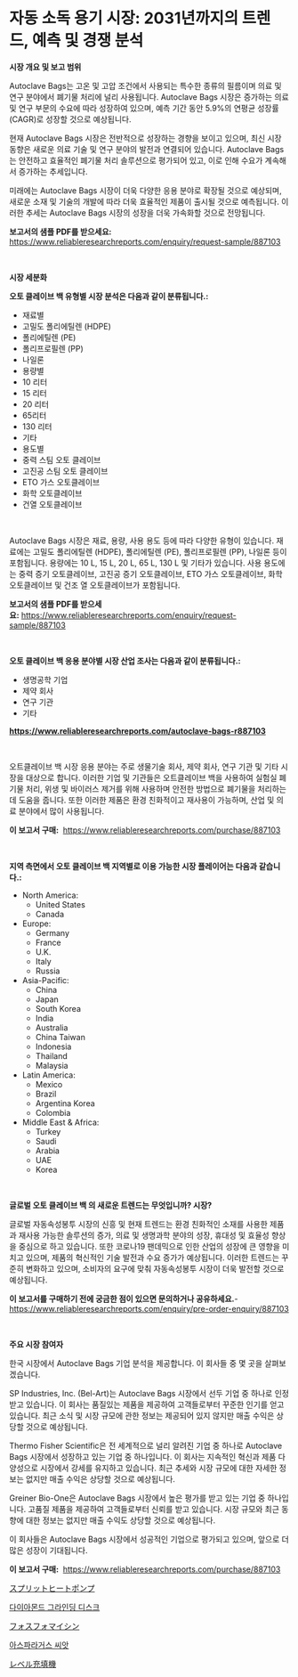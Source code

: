 <p><h1>자동 소독 용기 시장: 2031년까지의 트렌드, 예측 및 경쟁 분석</h1></p><p><strong>시장 개요 및 보고 범위</strong></p>
<p><p>Autoclave Bags는 고온 및 고압 조건에서 사용되는 특수한 종류의 필름이며 의료 및 연구 분야에서 폐기물 처리에 널리 사용됩니다. Autoclave Bags 시장은 증가하는 의료 및 연구 부문의 수요에 따라 성장하여 있으며, 예측 기간 동안 5.9%의 연평균 성장률(CAGR)로 성장할 것으로 예상됩니다.</p><p>현재 Autoclave Bags 시장은 전반적으로 성장하는 경향을 보이고 있으며, 최신 시장 동향은 새로운 의료 기술 및 연구 분야의 발전과 연결되어 있습니다. Autoclave Bags는 안전하고 효율적인 폐기물 처리 솔루션으로 평가되어 있고, 이로 인해 수요가 계속해서 증가하는 추세입니다.</p><p>미래에는 Autoclave Bags 시장이 더욱 다양한 응용 분야로 확장될 것으로 예상되며, 새로운 소재 및 기술의 개발에 따라 더욱 효율적인 제품이 출시될 것으로 예측됩니다. 이러한 추세는 Autoclave Bags 시장의 성장을 더욱 가속화할 것으로 전망됩니다.</p></p>
<p><strong>보고서의 샘플 PDF를 받으세요:</strong> <a href="https://www.reliableresearchreports.com/enquiry/request-sample/887103">https://www.reliableresearchreports.com/enquiry/request-sample/887103</a></p>
<p>&nbsp;</p>
<p><strong>시장 세분화</strong></p>
<p><strong>오토 클레이브 백 유형별 시장 분석은 다음과 같이 분류됩니다.:</strong></p>
<p><ul><li>재료별</li><li>고밀도 폴리에틸렌 (HDPE)</li><li>폴리에틸렌 (PE)</li><li>폴리프로필렌 (PP)</li><li>나일론</li><li>용량별</li><li>10 리터</li><li>15 리터</li><li>20 리터</li><li>65리터</li><li>130 리터</li><li>기타</li><li>용도별</li><li>중력 스팀 오토 클레이브</li><li>고진공 스팀 오토 클레이브</li><li>ETO 가스 오토클레이브</li><li>화학 오토클레이브</li><li>건열 오토클레이브</li></ul></p>
<p>&nbsp;</p>
<p><p>Autoclave Bags 시장은 재료, 용량, 사용 용도 등에 따라 다양한 유형이 있습니다. 재료에는 고밀도 폴리에틸렌 (HDPE), 폴리에틸렌 (PE), 폴리프로필렌 (PP), 나일론 등이 포함됩니다. 용량에는 10 L, 15 L, 20 L, 65 L, 130 L 및 기타가 있습니다. 사용 용도에는 중력 증기 오토클레이브, 고진공 증기 오토클레이브, ETO 가스 오토클레이브, 화학 오토클레이브 및 건조 열 오토클레이브가 포함됩니다.</p></p>
<p><strong>보고서의 샘플 PDF를 받으세요:</strong>&nbsp;<a href="https://www.reliableresearchreports.com/enquiry/request-sample/887103">https://www.reliableresearchreports.com/enquiry/request-sample/887103</a></p>
<p>&nbsp;</p>
<p><strong> 오토 클레이브 백 응용 분야별 시장 산업 조사는 다음과 같이 분류됩니다.:</strong></p>
<p><ul><li>생명공학 기업</li><li>제약 회사</li><li>연구 기관</li><li>기타</li></ul></p>
<p><strong><a href="https://www.reliableresearchreports.com/autoclave-bags-r887103">https://www.reliableresearchreports.com/autoclave-bags-r887103</a></strong></p>
<p>&nbsp;</p>
<p><p>오트클레이브 백 시장 응용 분야는 주로 생물기술 회사, 제약 회사, 연구 기관 및 기타 시장을 대상으로 합니다. 이러한 기업 및 기관들은 오트클레이브 백을 사용하여 실험실 폐기물 처리, 위생 및 바이러스 제거를 위해 사용하며 안전한 방법으로 폐기물을 처리하는 데 도움을 줍니다. 또한 이러한 제품은 환경 친화적이고 재사용이 가능하며, 산업 및 의료 분야에서 많이 사용됩니다.</p></p>
<p><strong>이 보고서 구매:</strong>&nbsp; <a href="https://www.reliableresearchreports.com/purchase/887103">https://www.reliableresearchreports.com/purchase/887103</a></p>
<p>&nbsp;</p>
<p><strong>지역 측면에서 오토 클레이브 백 지역별로 이용 가능한 시장 플레이어는 다음과 같습니다.:</strong></p>
<p><ul>
    <li>
        North America:
        <ul>
            <li>United States</li>
            <li>Canada</li>
        </ul>
    </li>
    <li>
        Europe:
        <ul>
            <li>Germany</li>
            <li>France</li>
            <li>U.K.</li>
            <li>Italy</li>
            <li>Russia</li>
        </ul>
    </li>
    <li>
        Asia-Pacific:
        <ul>
            <li>China</li>
            <li>Japan</li>
            <li>South Korea</li>
            <li>India</li>
            <li>Australia</li>
            <li>China Taiwan</li>
            <li>Indonesia</li>
            <li>Thailand</li>
            <li>Malaysia</li>
        </ul>
    </li>
    <li>
        Latin America:
        <ul>
            <li>Mexico</li>
            <li>Brazil</li>
            <li>Argentina Korea</li>
            <li>Colombia</li>
        </ul>
    </li>
    <li>
        Middle East & Africa:
        <ul>
            <li>Turkey</li>
            <li>Saudi</li>
            <li>Arabia</li>
            <li>UAE</li>
            <li>Korea</li>
        </ul>
    </li>
    </ul></p>
<p>&nbsp;</p>
<p><strong>글로벌 오토 클레이브 백 의 새로운 트렌드는 무엇입니까? 시장?</strong></p>
<p><p>글로벌 자동속성봉투 시장의 신흥 및 현재 트렌드는 환경 친화적인 소재를 사용한 제품과 재사용 가능한 솔루션의 증가, 의료 및 생명과학 분야의 성장, 휴대성 및 효율성 향상을 중심으로 하고 있습니다. 또한 코로나19 팬데믹으로 인한 산업의 성장에 큰 영향을 미치고 있으며, 제품의 혁신적인 기술 발전과 수요 증가가 예상됩니다. 이러한 트렌드는 꾸준히 변화하고 있으며, 소비자의 요구에 맞춰 자동속성봉투 시장이 더욱 발전할 것으로 예상됩니다.</p></p>
<p><strong>이 보고서를 구매하기 전에 궁금한 점이 있으면 문의하거나 공유하세요.</strong>- <a href="https://www.reliableresearchreports.com/enquiry/pre-order-enquiry/887103">https://www.reliableresearchreports.com/enquiry/pre-order-enquiry/887103</a></p>
<p>&nbsp;</p>
<p><strong>주요 시장 참여자</strong></p>
<p><p>한국 시장에서 Autoclave Bags 기업 분석을 제공합니다. 이 회사들 중 몇 곳을 살펴보겠습니다.</p><p>SP Industries, Inc. (Bel-Art)는 Autoclave Bags 시장에서 선두 기업 중 하나로 인정받고 있습니다. 이 회사는 품질있는 제품을 제공하여 고객들로부터 꾸준한 인기를 얻고 있습니다. 최근 소식 및 시장 규모에 관한 정보는 제공되어 있지 않지만 매출 수익은 상당할 것으로 예상됩니다.</p><p>Thermo Fisher Scientific은 전 세계적으로 널리 알려진 기업 중 하나로 Autoclave Bags 시장에서 성장하고 있는 기업 중 하나입니다. 이 회사는 지속적인 혁신과 제품 다양성으로 시장에서 강세를 유지하고 있습니다. 최근 추세와 시장 규모에 대한 자세한 정보는 없지만 매출 수익은 상당할 것으로 예상됩니다.</p><p>Greiner Bio-One은 Autoclave Bags 시장에서 높은 평가를 받고 있는 기업 중 하나입니다. 고품질 제품을 제공하여 고객들로부터 신뢰를 받고 있습니다. 시장 규모와 최근 동향에 대한 정보는 없지만 매출 수익도 상당할 것으로 예상됩니다.</p><p>이 회사들은 Autoclave Bags 시장에서 성공적인 기업으로 평가되고 있으며, 앞으로 더 많은 성장이 기대됩니다.</p></p>
<p><strong>이 보고서 구매:</strong>&nbsp;&nbsp;<a href="https://www.reliableresearchreports.com/purchase/887103">https://www.reliableresearchreports.com/purchase/887103</a></p>
<p><p><a href="https://medium.com/@lonnierami89675202/%E5%88%86%E5%89%B2%E3%83%92%E3%83%BC%E3%83%88%E3%83%9D%E3%83%B3%E3%83%97%E5%B8%82%E5%A0%B4%E8%A6%8F%E6%A8%A1%E3%81%AF-%E3%82%B0%E3%83%AD%E3%83%BC%E3%83%90%E3%83%AB%E7%94%A3%E6%A5%AD%E3%81%AB%E3%81%8A%E3%81%91%E3%82%8B%E6%9C%80%E9%81%A9%E3%81%AA%E3%83%9E%E3%83%BC%E3%82%B1%E3%83%86%E3%82%A3%E3%83%B3%E3%82%B0%E3%83%81%E3%83%A3%E3%83%8D%E3%83%AB%E3%82%92%E6%98%8E%E3%82%89%E3%81%8B%E3%81%AB%E3%81%97%E3%81%BE%E3%81%99-4f38c91d3942">スプリットヒートポンプ</a></p><p><a href="https://medium.com/@maksymilianbaran1901/%EB%8B%A4%EC%9D%B4%EC%95%84%EB%AA%AC%EB%93%9C-%EA%B7%B8%EB%9D%BC%EC%9D%B8%EB%94%A9-%EB%94%94%EC%8A%A4%ED%81%AC-%EC%8B%9C%EC%9E%A5-%ED%86%B5%EC%B0%B0-%EC%8B%9C%EC%9E%A5-%EB%8F%99%ED%96%A5-%EC%84%B1%EC%9E%A5-2024%EB%85%84%EB%B6%80%ED%84%B0-2031%EB%85%84%EA%B9%8C%EC%A7%80-%EC%98%88%EC%B8%A1-714a24716446">다이아몬드 그라인딩 디스크</a></p><p><a href="https://medium.com/@raymanta28/%E3%83%9B%E3%82%B9%E3%83%95%E3%82%A9%E3%83%9F%E3%82%B7%E3%83%B3%E5%B8%82%E5%A0%B4%E3%81%AF2031%E5%B9%B4%E3%81%BE%E3%81%A7%E3%81%AE%E4%BA%88%E6%B8%AC%E3%81%95%E3%82%8C%E3%82%8B%E3%82%B7%E3%82%A7%E3%82%A2-%E3%82%B5%E3%82%A4%E3%82%BA-%E4%BA%88%E6%83%B3%E3%82%92%E9%87%8D%E8%A6%96%E3%81%97%E3%81%A6%E3%81%84%E3%81%BE%E3%81%99-be8f3b33637e">フォスフォマイシン</a></p><p><a href="https://medium.com/@juliastanley2022/%EC%95%84%EC%8A%A4%ED%8C%8C%EB%9D%BC%EA%B1%B0%EC%8A%A4%EC%94%A8-%EC%8B%9C%EC%9E%A5-%EC%A2%85%EB%A5%98-%EC%9D%91%EC%9A%A9-%EB%B0%8F-%EC%A7%80%EB%A6%AC%EC%A0%81%EC%9D%B8-%EB%A9%B4%EC%97%90%EC%84%9C-%EC%B2%A0%EC%A0%80%ED%95%9C-%ED%8F%89%EA%B0%80-9640438c8c8d">아스파라거스 씨앗</a></p><p><a href="https://github.com/SarahFahey88/Market-Research-Report-List-1/blob/main/711220221694.md">レベル充填機</a></p></p>